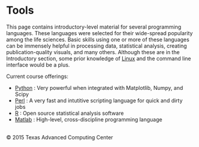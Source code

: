 # Tools

This page contains introductory-level material for several programming languages. These languages were selected for their wide-spread popularity among the life sciences. Basic skills using one or more of these languages can be immensely helpful in processing data, statistical analysis, creating publication-quality visuals, and many others.  Although these are in the Introductory section, some prior knowledge of [Linux](../IntroToLinux) and the command line interface would be a plus.

Current course offerings:

* [Python](Tools/Python) : Very powerful when integrated with Matplotlib, Numpy, and Scipy
* [Perl](Tools/Perl) : A very fast and intutitive scripting language for quick and dirty jobs
* [R](Tools/R) : Open source statistical analysis software
* [Matlab](Tools/Matlab) : High-level, cross-discipline programming language

<br>
&copy; 2015 Texas Advanced Computing Center


